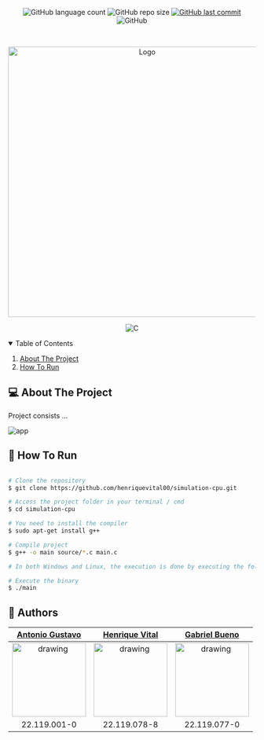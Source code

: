 <p align="center">
  <img alt="GitHub language count" src="https://img.shields.io/github/languages/count/henriquevital00/simulation-cpu">

  <img alt="GitHub repo size" src="https://img.shields.io/github/repo-size/henriquevital00/simulation-cpu">
  
  <a href="https://github.com/henriquevital00/simulation-cpu/commits/master">
    <img alt="GitHub last commit" src="https://img.shields.io/github/last-commit/henriquevital00/simulation-cpu">
  </a>
  
   <img alt="GitHub" src="https://img.shields.io/github/license/henriquevital00/simulation-cpu">
</p>

<!-- PROJECT LOGO -->
<br />
<p align="center">
  <a href="https://github.com/henriquevital00/simulation-cpu">
    <img src="https://media.istockphoto.com/vectors/processor-line-vector-icon-for-websites-and-mobile-minimalistic-flat-vector-id924923992?k=20&m=924923992&s=612x612&w=0&h=f6VBiAE96-ZS0rk01UzQnRlPx0sezVgFtqnbdNEJ9tk=" alt="Logo" width="550">
  </a>
</p>

<p align="center">
  <img alt="C" src="https://img.shields.io/badge/C-blue?style=for-the-badge&logo=c&logoColor=white"/>
</p>


<!-- TABLE OF CONTENTS -->
<details open="open">
  <summary>Table of Contents</summary>
  <ol>
    <li>
      <a href="#-about-the-project">About The Project</a>
    </li>
    <li>
      <a href="#-how-to-run">How To Run</a>
    </li>
  </ol>
</details>


<!-- ABOUT THE PROJECT -->
## 💻 About The Project
Project consists ...

![app](https://github.com/henriquevital00/simulation-cpu/blob/master/images/app.gif)

<!-- HOW TO RUN -->
## 🚀 How To Run

```bash

# Clone the repository
$ git clone https://github.com/henriquevital00/simulation-cpu.git

# Access the project folder in your terminal / cmd
$ cd simulation-cpu

# You need to install the compiler
$ sudo apt-get install g++

# Compile project
$ g++ -o main source/*.c main.c

# In both Windows and Linux, the execution is done by executing the following lines in the terminal, or using an IDE of your choice.

# Execute the binary
$ ./main

```

## 🤖 Authors

[Antonio Gustavo](https://github.com/antuniooh)           |  [Henrique Vital](https://github.com/henriquevital00)           |  [Gabriel Bueno](https://github.com/GabrielBueno200)
:-------------------------:|:-------------------------:|:-------------------------:
<img src="https://avatars.githubusercontent.com/u/51217271?v=4" alt="drawing" width="150"/>  |  <img src="https://avatars.githubusercontent.com/u/48650626?v=4" alt="drawing" width="150"/>| <img src="https://avatars.githubusercontent.com/u/56837996?v=4" alt="drawing" width="150"/>
22.119.001-0 | 22.119.078-8 | 22.119.077-0
